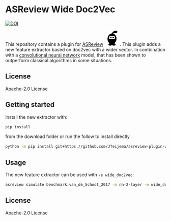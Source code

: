 # ASReview Wide Doc2Vec


[![DOI](https://zenodo.org/badge/DOI/10.5281/zenodo.5084877.svg)](https://doi.org/10.5281/zenodo.5084877)

This repository contains a plugin for [ASReview](https://github.com/asreview) ![logo](https://raw.githubusercontent.com/asreview/asreview-artwork/e2e6e5ea58a22077b116b9c3d2a15bc3fea585c7/SVGicons/IconELAS/ELASeyes24px24px.svg "ASReview"). This plugin adds a new feature extractor based on doc2vec with a wider vector. In combination with a [convolutional neural network](https://github.com/JTeijema/asreview-plugin-model-cnn-17-layer) model, that has been shown to outperform classical algorithms in some situations.


## License
Apache-2.0 License 

## Getting started

Install the new extractor with:

```bash
pip install .
```
from the download folder or run the follow to install directly

```bash
python -m pip install git+https://github.com/JTeijema/asreview-plugin-wide-doc2vec.git
```

## Usage
The new feature extractor can be used with `-e wide_doc2vec`:

```bash
asreview simulate benchmark:van_de_Schoot_2017 -m nn-2-layer -e wide_doc2vec
```

## License
Apache-2.0 License 
